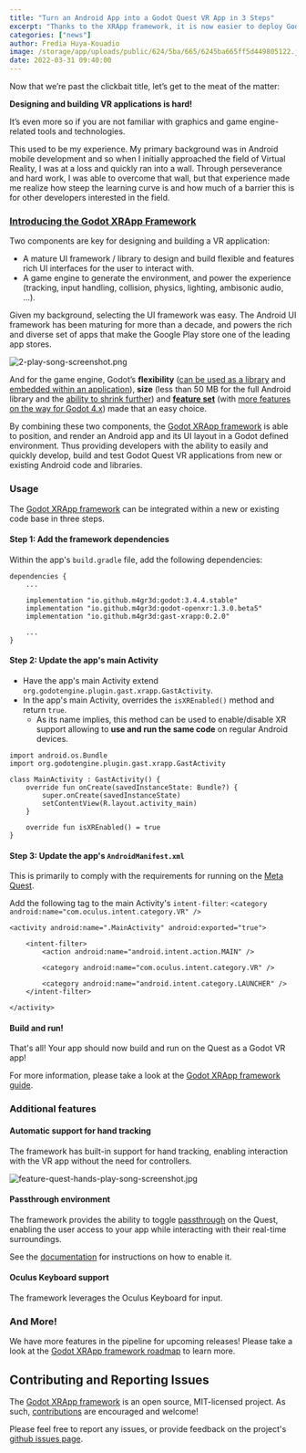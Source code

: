 ```yaml
---
title: "Turn an Android App into a Godot Quest VR App in 3 Steps"
excerpt: "Thanks to the XRApp framework, it is now easier to deploy Godot projects to mixed reality platforms on Android."
categories: ["news"]
author: Fredia Huya-Kouadio
image: /storage/app/uploads/public/624/5ba/665/6245ba665ff5d449805122.jpg
date: 2022-03-31 09:40:00
---
```


Now that we’re past the clickbait title, let’s get to the meat of the matter:

**Designing and building VR applications is hard!**

It’s even more so if you are not familiar with graphics and game engine-related tools and technologies.

This used to be my experience. My primary background was in Android mobile development and so when I initially approached the field of Virtual Reality, I was at a loss and quickly ran into a wall. Through perseverance and hard work, I was able to overcome that wall, but that experience made me realize how steep the learning curve is and how much of a barrier this is for other developers interested in the field.

### [Introducing the Godot XRApp Framework](https://github.com/m4gr3d/GAST/tree/master/core/src/xrapp)

Two components are key for designing and building a VR application:

- A mature UI framework / library to design and build flexible and features rich UI interfaces for the user to interact with.
- A game engine to generate the environment, and power the experience (tracking, input handling, collision, physics, lighting, ambisonic audio, …).

Given my background, selecting the UI framework was easy. The Android UI framework has been maturing for more than a decade, and powers the rich and diverse set of apps that make the Google Play store one of the leading app stores.



![2-play-song-screenshot.png](/storage/app/uploads/public/624/5d5/5ce/6245d55ce259a809037900.png)



And for the game engine, Godot’s **flexibility** ([can be used as a library](https://github.com/godotengine/godot/pull/31919) and [embedded within an application](https://github.com/godotengine/godot-proposals/issues/1064)), **size** (less than 50 MB for the full Android library and the [ability to shrink further](https://docs.godotengine.org/en/stable/development/compiling/optimizing_for_size.html)) and [**feature set**](https://docs.godotengine.org/en/stable/about/list_of_features.html) (with [more features on the way for Godot 4.x](https://docs.godotengine.org/en/latest/about/list_of_features.html)) made that an easy choice.

By combining these two components, the [Godot XRApp framework](https://github.com/m4gr3d/GAST/tree/master/core/src/xrapp) is able to position, and render an Android app and its UI layout in a Godot defined environment. Thus providing developers with the ability to easily and quickly develop, build and test Godot Quest VR applications from new or existing Android code and libraries.

### Usage

The [Godot XRApp framework](https://github.com/m4gr3d/GAST/tree/master/core/src/xrapp) can be integrated within a new or existing code base in three steps.

#### Step 1: Add the framework dependencies

Within the app's `build.gradle` file, add the following dependencies:

```
dependencies {
    ...

    implementation "io.github.m4gr3d:godot:3.4.4.stable"
    implementation "io.github.m4gr3d:godot-openxr:1.3.0.beta5"
    implementation "io.github.m4gr3d:gast-xrapp:0.2.0"

    ...
}
```

#### Step 2: Update the app's main Activity

- Have the app's main Activity extend `org.godotengine.plugin.gast.xrapp.GastActivity`.
- In the app's main Activity, overrides the `isXREnabled()` method and return `true`.
  - As its name implies, this method can be used to enable/disable XR support allowing to **use and run the same code** on regular Android devices.

```
import android.os.Bundle
import org.godotengine.plugin.gast.xrapp.GastActivity

class MainActivity : GastActivity() {
    override fun onCreate(savedInstanceState: Bundle?) {
        super.onCreate(savedInstanceState)
        setContentView(R.layout.activity_main)
    }

    override fun isXREnabled() = true
}
```

#### Step 3: Update the app's `AndroidManifest.xml`

This is primarily to comply with the requirements for running on the [Meta Quest](https://en.wikipedia.org/wiki/Oculus_Quest).

Add the following tag to the main Activity's `intent-filter`: `<category android:name="com.oculus.intent.category.VR" />`

```
<activity android:name=".MainActivity" android:exported="true">

    <intent-filter>
        <action android:name="android.intent.action.MAIN" />

        <category android:name="com.oculus.intent.category.VR" />

        <category android:name="android.intent.category.LAUNCHER" />
    </intent-filter>

</activity>
```

#### Build and run!

That's all! Your app should now build and run on the Quest as a Godot VR app!

For more information, please take a look at the [Godot XRApp framework guide](https://github.com/m4gr3d/GAST/tree/master/core/src/xrapp#usage).

### Additional features

#### Automatic support for hand tracking

The framework has built-in support for hand tracking, enabling interaction with the VR app without the need for controllers.

![feature-quest-hands-play-song-screenshot.jpg](/storage/app/uploads/public/624/5c5/2f7/6245c52f78c89435559563.jpg)

#### Passthrough environment

The framework provides the ability to toggle [passthrough](https://support.oculus.com/articles/in-vr-experiences/oculus-features/what-is-passthrough/) on the Quest, enabling the user access to your app while interacting with their real-time surroundings.

See the [documentation](https://github.com/m4gr3d/GAST/tree/master/core/src/xrapp#available-passthrough-environment) for instructions on how to enable it.

#### Oculus Keyboard support

The framework leverages the Oculus Keyboard for input.

### And More!

We have more features in the pipeline for upcoming releases! Please take a look at the [Godot XRApp framework roadmap](https://github.com/m4gr3d/GAST/blob/master/core/src/xrapp/ROADMAP.md) to learn more.

## Contributing and Reporting Issues

The [Godot XRApp framework](https://github.com/m4gr3d/GAST/tree/master/core/src/xrapp) is an open source, MIT-licensed project. As such, [contributions](https://github.com/m4gr3d/GAST/blob/master/core/src/xrapp/README.md#contributions) are encouraged and welcome!

Please feel free to report any issues, or provide feedback on the project's [github issues page](https://github.com/m4gr3d/GAST/issues).
